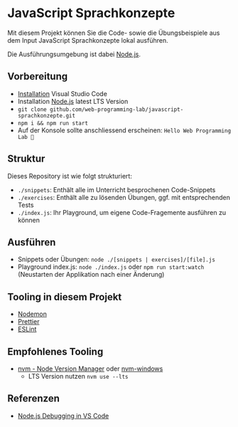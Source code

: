 # JavaScript Sprachkonzepte

Mit diesem Projekt können Sie die Code- sowie die Übungsbeispiele aus dem Input JavaScript Sprachkonzepte lokal ausführen.

Die Ausführungsumgebung ist dabei [Node.js](https://nodejs.org/).

## Vorbereitung
* [Installation](https://code.visualstudio.com/download) Visual Studio Code
* Installation [Node.js](https://nodejs.org/) latest LTS Version
* `git clone github.com/web-programming-lab/javascript-sprachkonzepte.git`
* `npm i && npm run start`
* Auf der Konsole sollte anschliessend erscheinen: `Hello Web Programming Lab 🤙`

## Struktur

Dieses Repository ist wie folgt strukturiert:
* `./snippets`: Enthält alle im Unterricht besprochenen Code-Snippets
* `./exercises`: Enthält alle zu lösenden Übungen, ggf. mit entsprechenden Tests
* `./index.js`: Ihr Playground, um eigene Code-Fragemente ausführen zu können

## Ausführen

* Snippets oder Übungen: `node ./[snippets | exercises]/[file].js`
* Playground index.js: `node ./index.js` oder `npm run start:watch` (Neustarten der Applikation nach einer Änderung)

## Tooling in diesem Projekt
* [Nodemon](https://nodemon.io/)
* [Prettier](https://prettier.io/)
* [ESLint](https://eslint.org/)

## Empfohlenes Tooling
* [nvm - Node Version Manager](https://github.com/nvm-sh/nvm) oder [nvm-windows](https://github.com/coreybutler/nvm-windows)
    * LTS Version nutzen `nvm use --lts`

## Referenzen
* [Node.js Debugging in VS Code](https://code.visualstudio.com/docs/nodejs/nodejs-debugging)
